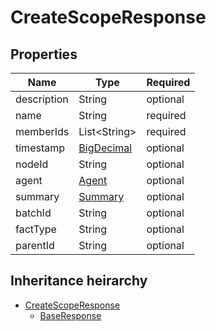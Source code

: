 

# CreateScopeResponse

## Properties

Name | Type | Required
-------- | -------- | --------
description | String | optional
name | String | required
memberIds | List&lt;String&gt; | required
timestamp | [BigDecimal](BigDecimal.md) | optional
nodeId | String | optional
agent | [Agent](Agent.md) | optional
summary | [Summary](Summary.md) | optional
batchId | String | optional
factType | String | optional
parentId | String | optional




## Inheritance heirarchy


* [CreateScopeResponse](CreateScopeResponse.md)
    * [BaseResponse](BaseResponse.md)
